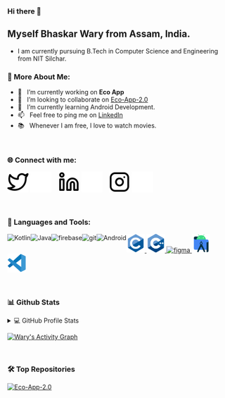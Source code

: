 ### Hi there 👋

## Myself Bhaskar Wary from Assam, India.
- I am currently pursuing B.Tech in Computer Science and Engineering from NIT Silchar. 

### 🧐 More About Me:

- 🔭 &nbsp; I’m currently working on **Eco App**
- 🤝 &nbsp; I’m looking to collaborate on [Eco-App-2.0
](https://github.com/Bhaskar100-hub/Eco-App-2.0)
- 🌱 &nbsp; I’m currently learning Android Development.
- 📫 &nbsp; Feel free to ping me on [LinkedIn](https://www.linkedin.com/in/bhaskar-wary-50586a1b3/)
- 📚 &nbsp; Whenever I am free, I love to watch movies.

<br>

### 🌐 Connect with me: 

[![website](./img/twitter-light.svg)](https://twitter.com/WaryBhaskar#gh-light-mode-only)
[![website](./img/twitter-dark.svg)](https://twitter.com/WaryBhaskar#gh-dark-mode-only)
&nbsp;&nbsp;
[![website](./img/linkedin-light.svg)](https://www.linkedin.com/in/bhaskar-wary-50586a1b3/#gh-light-mode-only)
[![website](./img/linkedin-dark.svg)](https://www.linkedin.com/in/bhaskar-wary-50586a1b3/#gh-dark-mode-only)
&nbsp;&nbsp;
[![website](./img/instagram-light.svg)](https://www.instagram.com/bhaskar.wary.100/#gh-light-mode-only)
[![website](./img/instagram-dark.svg)](https://www.instagram.com/bhaskar.wary.100/#gh-dark-mode-only)

<br>

### 🔨 Languages and Tools:

<a href="https://kotlinlang.org" target="_blank"><img align="left" alt="Kotlin" height ="42px" src="https://raw.githubusercontent.com/rahul-jha98/github_readme_icons/main/language_and_tools/square/kotlin/kotlin.svg"></a>
<a href="https://en.cppreference.com/w/c" target="_blank"> <img src="https://raw.githubusercontent.com/devicons/devicon/master/icons/c/c-original.svg" alt="vscode" allign='left' height='42px'/> </a>
<a href="https://cplusplus.com/" target="_blank"> <img src="https://raw.githubusercontent.com/devicons/devicon/master/icons/cplusplus/cplusplus-original.svg" alt="vscode" allign='left' height='42px'/> </a>
<a href="https://www.java.com" target="_blank"><img align="left" alt="Java" height ="42px" src="https://raw.githubusercontent.com/rahul-jha98/github_readme_icons/main/language_and_tools/square/java/java.svg"></a>
<a href="https://firebase.google.com/" target="_blank"> <img align="left" src="https://raw.githubusercontent.com/rahul-jha98/github_readme_icons/main/language_and_tools/square/firebase/firebase.svg" alt="firebase" height ="42px"/> </a>
<a href="https://git-scm.com/" target="_blank"> <img src="https://raw.githubusercontent.com/rahul-jha98/github_readme_icons/main/language_and_tools/square/git-scm/git-scm.svg" align="left" alt="git" height='42px'/> </a>
<a href="https://www.figma.com/" target="_blank"> <img src="https://raw.githubusercontent.com/rahul-jha98/github_readme_icons/main/language_and_tools/square/figma/figma.svg" alt="figma" height='42px'/> </a>
<a href="https://developer.android.com" target="_blank"> <img align="left" alt="Android" height ="42px" src="https://raw.githubusercontent.com/rahul-jha98/github_readme_icons/main/language_and_tools/square/android/android.svg"> </a>
<a href="https://developer.android.com/studio" target="_blank"> <img src="https://raw.githubusercontent.com/devicons/devicon/master/icons/androidstudio/androidstudio-original.svg" alt="androidstudio" height='42px'/> </a>
<a href="https://visualstudio.microsoft.com/" target="_blank"> <img src="https://raw.githubusercontent.com/devicons/devicon/master/icons/vscode/vscode-original.svg" alt="vscode" allign='left' height='42px'/> </a>

<br>

### 📊 Github Stats

<!-- https://github.com/anuraghazra/github-readme-stats -->
<details> 
  <summary>💻 GitHub Profile Stats</summary>
  <br/>
    <a href="https://github.com/anuraghazra/github-readme-stats"><img alt="Wary's Github Stats" src="https://denvercoder1-github-readme-stats.vercel.app/api/?username=Bhaskar100-hub&show_icons=true&count_private=true&theme=react&hide_border=true&bg_color=1F222E&title_color=F85D7F&icon_color=F8D866" height="192px"/></a>
    <a href="https://github.com/anuraghazra/github-readme-stats"><img alt="DenverCoder1's Top Languages" src="https://github-readme-stats.vercel.app/api/top-langs/?username=Bhaskar100-hub&langs_count=8&layout=compact&theme=react&hide_border=true&bg_color=1F222E&title_color=F85D7F&icon_color=F8D866&hide=Jupyter%20Notebook" height="192px"/></a>
  <!-- ![Wary's github stats](https://github-readme-stats.vercel.app/api?username=Bhaskar100-hub)
[![GitHub Streak](https://github-readme-streak-stats.herokuapp.com/?user=Bhaskar100-hub)](https://git.io/streak-stats)
[![Top Langs](https://github-readme-stats.vercel.app/api/top-langs/?username=Bhaskar100-hub)](https://github.com/anuraghazra/github-readme-stats) -->
  <br/>
</details>

<!-- https://github.com/ashutosh00710/github-readme-activity-graph -->
<a href="https://github.com/ashutosh00710/github-readme-activity-graph"><img alt="Wary's Activity Graph" src="https://denvercoder1-activity-graph.herokuapp.com/graph/?username=Bhaskar100-hub&bg_color=1F222E&color=F8D866&line=F85D7F&point=FFFFFF&hide_border=true" /></a>

<br>

### 🛠️ Top Repositories
[![Eco-App-2.0](https://github-readme-stats.vercel.app/api/pin/?username=Bhaskar100-hub&repo=Eco-App-2.0)](https://github.com/Bhaskar100-hub/Eco-App-2.0)

<!--
- 🔭 I’m currently working on ...
- 👯 I’m looking to collaborate on ...
- 🤔 I’m looking for help with ...
- 💬 Ask me about ...
- 📫 How to reach me: ...
- 😄 Pronouns: ...
- ⚡ Fun fact: ...   --
📝 &nbsp; Checkout my [resume](https://drive.google.com/file/d/1ZpR5pVBTnl_Qybq7GE3MGy1SB1JehVSE/view?usp=sharing)> -->